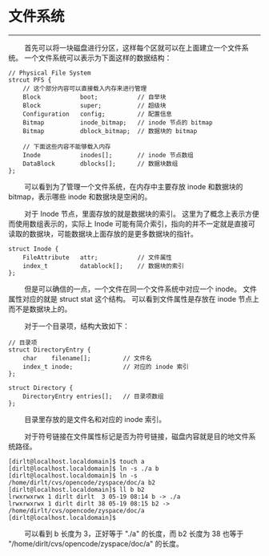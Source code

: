 # 文件系统
***

&emsp;&emsp;
首先可以将一块磁盘进行分区，这样每个区就可以在上面建立一个文件系统。
一个文件系统可以表示为下面这样的数据结构：

    // Physical File System
    strcut PFS {
        // 这个部分内容可以直接载入内存来进行管理
        Block           boot;           // 自举块
        Block           super;          // 超级块
        Configuration   config;         // 配置信息
        Bitmap          inode_bitmap;   // inode 节点的 bitmap
        Bitmap          dblock_bitmap;  // 数据块的 bitmap
         
        // 下面这些内容不能够载入内存 
        Inode           inodes[];       // inode 节点数组
        DataBlock       dblocks[];      // 数据块数组
    };

&emsp;&emsp;
可以看到为了管理一个文件系统，在内存中主要存放 inode 和数据块的 bitmap，表示哪些 inode 和数据块是空闲的。

&emsp;&emsp;
对于 Inode 节点，里面存放的就是数据块的索引。
这里为了概念上表示方便而使用数组表示的，实际上 Inode 可能有简介索引，指向的并不一定就是直接可读取的数据块，可能数据块上面存放的是更多数据块的指针。

    struct Inode {
        FileAttribute   attr;           // 文件属性
        index_t         datablock[];    // 数据块的索引
    };

&emsp;&emsp;
但是可以确信的一点，一个文件在同一个文件系统中对应一个 inode。
文件属性对应的就是 struct stat 这个结构。
可以看到文件属性是存放在 inode 节点上而不是数据块上的。

&emsp;&emsp;
对于一个目录项，结构大致如下：

    // 目录项
    struct DirectoryEntry {
        char    filename[];         // 文件名
        index_t inode;              // 对应的 inode 索引
    };

    struct Directory {
        DirectoryEntry entries[];   // 目录项数组
    };
    
&emsp;&emsp;
目录里存放的是文件名和对应的 inode 索引。

&emsp;&emsp;
对于符号链接在文件属性标记是否为符号链接，磁盘内容就是目的地文件系统路径。

    [dirlt@localhost.localdomain]$ touch a
    [dirlt@localhost.localdomain]$ ln -s ./a b
    [dirlt@localhost.localdomain]$ ln -s /home/dirlt/cvs/opencode/zyspace/doc/a b2
    [dirlt@localhost.localdomain]$ ll b b2
    lrwxrwxrwx 1 dirlt dirlt  3 05-19 08:14 b -> ./a
    lrwxrwxrwx 1 dirlt dirlt 38 05-19 08:15 b2 -> /home/dirlt/cvs/opencode/zyspace/doc/a
    [dirlt@localhost.localdomain]$

&emsp;&emsp;
可以看到 b 长度为 3，正好等于 "./a" 的长度，而 b2 长度为 38 也等于 "/home/dirlt/cvs/opencode/zyspace/doc/a" 的长度。

